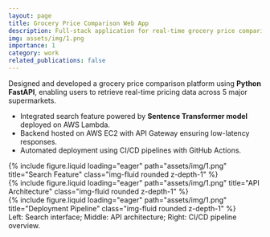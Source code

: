 ```yaml
---
layout: page
title: Grocery Price Comparison Web App
description: Full-stack application for real-time grocery price comparison across supermarkets.
img: assets/img/1.png
importance: 1
category: work
related_publications: false
---
```


Designed and developed a grocery price comparison platform using **Python FastAPI**, enabling users to retrieve real-time pricing data across 5 major supermarkets.

- Integrated search feature powered by **Sentence Transformer model** deployed on AWS Lambda.
- Backend hosted on AWS EC2 with API Gateway ensuring low-latency responses.
- Automated deployment using CI/CD pipelines with GitHub Actions.

<div class="row">
    <div class="col-sm mt-3 mt-md-0">
        {% include figure.liquid loading="eager" path="assets/img/1.png" title="Search Feature" class="img-fluid rounded z-depth-1" %}
    </div>
    <div class="col-sm mt-3 mt-md-0">
        {% include figure.liquid loading="eager" path="assets/img/1.png" title="API Architecture" class="img-fluid rounded z-depth-1" %}
    </div>
    <div class="col-sm mt-3 mt-md-0">
        {% include figure.liquid loading="eager" path="assets/img/1.png" title="Deployment Pipeline" class="img-fluid rounded z-depth-1" %}
    </div>
</div>
<div class="caption">
    Left: Search interface; Middle: API architecture; Right: CI/CD pipeline overview.
</div>
